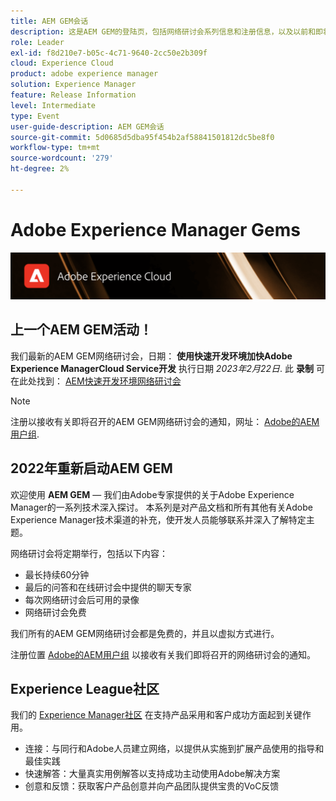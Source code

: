 ```yaml
---
title: AEM GEM会话
description: 这是AEM GEM的登陆页，包括网络研讨会系列信息和注册信息，以及以前和即将召开的网络研讨会
role: Leader
exl-id: f8d210e7-b05c-4c71-9640-2cc50e2b309f
cloud: Experience Cloud
product: adobe experience manager
solution: Experience Manager
feature: Release Information
level: Intermediate
type: Event
user-guide-description: AEM GEM会话
source-git-commit: 5d0685d5dba95f454b2af58841501812dc5be8f0
workflow-type: tm+mt
source-wordcount: '279'
ht-degree: 2%

---
```


# Adobe Experience Manager Gems

<img alt="数字体验" src="./assets/ADX_Gems.png"/>

## 上一个AEM GEM活动！

<!---  Remove the comment marks, and put the upcoming event in the below table

<table style="max-width: 1214px;">
<tr>
  <td style="vertical-align: top;">
    <a href="https://www.youtube.com/watch?v=f1T9XU9TCJU">
      <img alt="Experience League LIVE Oct 25" src="assets/Oct25_2022_exl_live_banner_web_1920_WebBanner.png">
    </a>
    <div>
      <a href="https://www.youtube.com/watch?v=f1T9XU9TCJU">
        <strong>Deliver the right offer at the right time with decision management</strong>
      </a>
      <br/><em>with Sandra Hausmann, Ben Tepfer, Brandon Poyfair, and Jason Hickey</em>
      <br/><em>October 25, 2022</em>
    </div>
  </td>
</tr>
</table>

--->
我们最新的AEM GEM网络研讨会，日期： **使用快速开发环境加快Adobe Experience ManagerCloud Service开发** 执行日期 *2023年2月22日*.
此 **录制** 可在此处找到： [AEM快速开发环境网络研讨会](/help/gems2023/Rapid-Development-Environments.md)

>[!NOTE]
>
> 注册以接收有关即将召开的AEM GEM网络研讨会的通知，网址： [Adobe的AEM用户组](https://aem-augs.adobe.com/).

## 2022年重新启动AEM GEM

欢迎使用 **AEM GEM**  — 我们由Adobe专家提供的关于Adobe Experience Manager的一系列技术深入探讨。 本系列是对产品文档和所有其他有关Adobe Experience Manager技术渠道的补充，使开发人员能够联系并深入了解特定主题。

网络研讨会将定期举行，包括以下内容：

* 最长持续60分钟
* 最后的问答和在线研讨会中提供的聊天专家
* 每次网络研讨会后可用的录像
* 网络研讨会免费

我们所有的AEM GEM网络研讨会都是免费的，并且以虚拟方式进行。

注册位置 [Adobe的AEM用户组](https://aem-augs.adobe.com/) 以接收有关我们即将召开的网络研讨会的通知。

## Experience League社区

我们的 [Experience Manager社区](https://experienceleaguecommunities.adobe.com/t5/adobe-experience-manager/ct-p/adobe-experience-manager-community) 在支持产品采用和客户成功方面起到关键作用。

* 连接：与同行和Adobe人员建立网络，以提供从实施到扩展产品使用的指导和最佳实践
* 快速解答：大量真实用例解答以支持成功主动使用Adobe解决方案
* 创意和反馈：获取客户产品创意并向产品团队提供宝贵的VoC反馈


